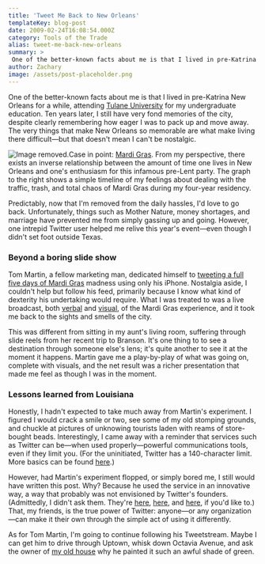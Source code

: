 ```yaml
---
title: 'Tweet Me Back to New Orleans'
templateKey: blog-post
date: 2009-02-24T16:08:54.000Z
category: Tools of the Trade
alias: tweet-me-back-new-orleans
summary: > 
 One of the better-known facts about me is that I lived in pre-Katrina New Orleans for a while, attending Tulane University for my undergraduate education. Ten years later, I still have very fond memories of the city, despite clearly remembering how eager I was to pack up and move away.
author: Zachary
image: /assets/post-placeholder.png
---
```


One of the better-known facts about me is that I lived in pre-Katrina New Orleans for a while, attending [Tulane University](http://www.tulane.edu) for my undergraduate education. Ten years later, I still have very fond memories of the city, despite clearly remembering how eager I was to pack up and move away. The very things that make New Orleans so memorable are what make living there difficult—but that doesn't mean I can't be nostalgic.

![Image removed.](/core/misc/icons/e32700/error.svg "This image has been removed. For security reasons, only images from the local domain are allowed.")Case in point: [Mardi Gras](http://www.mardigras.com/). From my perspective, there exists an inverse relationship between the amount of time one lives in New Orleans and one's enthusiasm for this infamous pre-Lent party. The graph to the right shows a simple timeline of my feelings about dealing with the traffic, trash, and total chaos of Mardi Gras during my four-year residency.

Predictably, now that I'm removed from the daily hassles, I'd love to go back. Unfortunately, things such as Mother Nature, money shortages, and marriage have prevented me from simply gassing up and going. However, one intrepid Twitter user helped me relive this year's event—even though I didn't set foot outside Texas.

### Beyond a boring slide show

Tom Martin, a fellow marketing man, dedicated himself to [tweeting a full five days of Mardi Gras](http://tommartin.typepad.com/positive_disruption/2009/02/come-to-mardi-gras-my-tweet.html) madness using only his iPhone. Nostalgia aside, I couldn't help but follow his feed, primarily because I know what kind of dexterity his undertaking would require. What I was treated to was a live broadcast, both [verbal](http://twitter.com/tommartin) and [visual](http://twitpic.com/photos/TomMartin), of the Mardi Gras experience, and it took me back to the sights and smells of the city.

This was different from sitting in my aunt's living room, suffering through slide reels from her recent trip to Branson. It's one thing to to see a destination through someone else's lens; it's quite another to see it at the moment it happens. Martin gave me a play-by-play of what was going on, complete with visuals, and the net result was a richer presentation that made me feel as though I was in the moment.

### Lessons learned from Louisiana

Honestly, I hadn't expected to take much away from Martin's experiment. I figured I would crack a smile or two, see some of my old stomping grounds, and chuckle at pictures of unknowing tourists laden with reams of store-bought beads. Interestingly, I came away with a reminder that services such as Twitter can be—when used properly—powerful communications tools, even if they limit you. (For the uninitiated, Twitter has a 140-character limit. More basics can be found [here](/2008/09/02/social-media-series-a-primer-on-twitter).)

However, had Martin's experiment flopped, or simply bored me, I still would have written this post. Why? Because he used the service in an innovative way, a way that probably was not envisioned by Twitter's founders. (Admittedly, I didn't ask them. They're [here](http://twitter.com/jack), [here](http://twitter.com/biz), and [here](http://twitter.com/ev), if you'd like to.) That, my friends, is the true power of Twitter: anyone—or any organization—can make it their own through the simple act of using it differently.

As for Tom Martin, I'm going to continue following his Tweetstream. Maybe I can get him to drive through Uptown, whisk down Octavia Avenue, and ask the owner of [my old house](http://maps.google.com/maps?f=q&source=s_q&hl=en&geocode=&q=+2636+octavia,+new+orleans&sll=37.0625,-95.677068&sspn=58.685917,135&ie=UTF8&ll=29.938722,-90.111355&spn=0.007958,0.016479&z=17&iwloc=addr&layer=c&cbll=29.938801,-90.111331&panoid=MUZoLMxO7nrJ_YVShYSzwQ&cbp=12,298.1907990870287,,0,-3.9062500000000036) why he painted it such an awful shade of green.